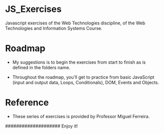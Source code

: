 # JS_Exercises

Javascript exercises of the Web Technologies discipline, of the Web Technologies and Information Systems Course.

# Roadmap

- My suggestions is to begin the exercises from start to finish as is defined in the folders name.

- Throughout the roadmap, you'll get to practice from basic JavaScript (input and output data, Loops, Conditionals), DOM, Events and Objects.

# Reference

- These series of exercises is provided by Professor Miguel Ferreira.

#################### Enjoy it!